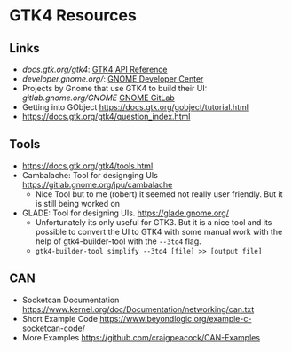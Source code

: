 # GTK4 Resources

## Links

- *docs.gtk.org/gtk4*: [GTK4 API Reference](https://docs.gtk.org/gtk4/)
- *developer.gnome.org/*: [GNOME Developer Center](https://developer.gnome.org/)
- Projects by Gnome that use GTK4 to build their UI: *gitlab.gnome.org/GNOME*  [GNOME GitLab](https://gitlab.gnome.org/GNOME)
- Getting into GObject https://docs.gtk.org/gobject/tutorial.html
- https://docs.gtk.org/gtk4/question_index.html


## Tools

- https://docs.gtk.org/gtk4/tools.html
- Cambalache: Tool for designging UIs https://gitlab.gnome.org/jpu/cambalache
  - Nice Tool but to me (robert) it seemed not really user friendly. But it is still being worked on
- GLADE: Tool for designing UIs. https://glade.gnome.org/
  - Unfortunately its only useful for GTK3. But it is a nice tool and its possible to convert the UI to GTK4 with some manual work with the help of gtk4-builder-tool with the `--3to4` flag.
  - `gtk4-builder-tool simplify --3to4 [file] >> [output file]`


## CAN

- Socketcan Documentation https://www.kernel.org/doc/Documentation/networking/can.txt
- Short Example Code https://www.beyondlogic.org/example-c-socketcan-code/
- More Examples https://github.com/craigpeacock/CAN-Examples
